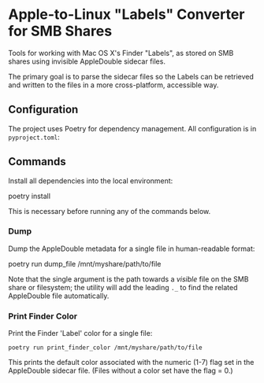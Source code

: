 # Apple-to-Linux "Labels" Converter for SMB Shares

Tools for working with Mac OS X's Finder "Labels", as stored on SMB
shares using invisible AppleDouble sidecar files.

The primary goal is to parse the sidecar files so the Labels can be
retrieved and written to the files in a more cross-platform, accessible way.


## Configuration

The project uses Poetry for dependency management. All configuration is in `pyproject.toml`:


## Commands

Install all dependencies into the local environment:

   poetry install

This is necessary before running any of the commands below.


### Dump

Dump the AppleDouble metadata for a single file in human-readable format:

   poetry run dump_file /mnt/myshare/path/to/file

Note that the single argument is the path towards a *visible* file on the SMB share
or filesystem; the utility will add the leading `._` to find the related AppleDouble
file automatically.


### Print Finder Color

Print the Finder 'Label' color for a single file:

    poetry run print_finder_color /mnt/myshare/path/to/file

This prints the default color associated with the numeric (1-7) flag set in the
AppleDouble sidecar file.  (Files without a color set have the flag = 0.)

